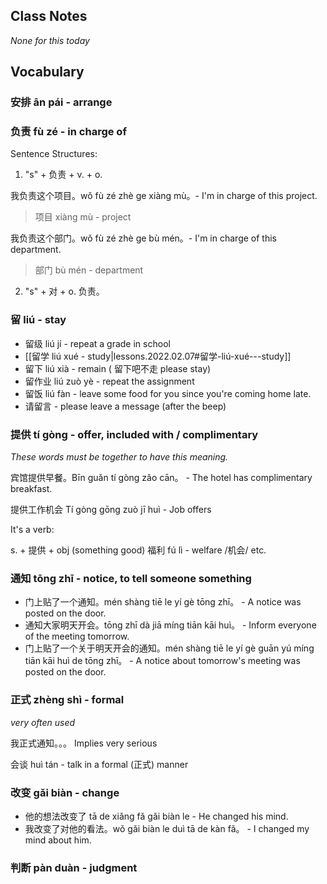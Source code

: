 
## Class Notes

_None for this today_

## Vocabulary

### 安排 ān pái - arrange

### 负责 fù zé - in charge of

Sentence Structures:

1. "s" + 负责 + v. + o.

我负责这个项目。wǒ fù zé zhè ge xiàng mù。- I'm in charge of this project.

> 项目 xiàng mù - project

我负责这个部门。wǒ fù zé zhè ge bù mén。- I'm in charge of this department.

> 部门 bù mén - department

2. "s" + 对 + o. 负责。

### 留 liú - stay

- 留级 liú jí - repeat a grade in school
- [[留学 liú xué - study|lessons.2022.02.07#留学-liú-xué---study]]
- 留下 liú xià - remain ( 留下吧不走 please stay)
- 留作业 liú zuò yè - repeat the assignment
- 留饭 liú fàn - leave some food for you since you're coming home late.
- 请留言 - please leave a message (after the beep)

### 提供 tí gòng - offer, included with / complimentary

_These words must be together to have this meaning._

宾馆提供早餐。Bīn guǎn tí gòng zǎo cān。 - The hotel has complimentary breakfast.

提供工作机会 Tí gòng gōng zuò jī huì - Job offers

It's a verb:

s. + 提供 + obj (something good) 福利 fú lì - welfare  /机会/ etc.

### 通知 tōng zhī - notice, to tell someone something

- 门上贴了一个通知。mén shàng tiē le yí gè tōng zhī。 - A notice was posted on the door.
- 通知大家明天开会。tōng zhī dà jiā míng tiān kāi huì。 - Inform everyone of the meeting tomorrow.
- 门上贴了一个关于明天开会的通知。mén shàng tiē le yí gè guān yú míng tiān kāi huì de tōng zhī。 - A notice about tomorrow's meeting was posted on the door.

### 正式 zhèng shì - formal

_very often used_

我正式通知。。。 Implies very serious

会谈 huì tán - talk in a formal (正式) manner

### 改变 gǎi biàn - change

- 他的想法改变了 tā de xiǎng fǎ gǎi biàn le - He changed his mind.
- 我改变了对他的看法。wǒ gǎi biàn le duì tā de kàn fǎ。 - I changed my mind about him.

### 判断 pàn duàn - judgment

